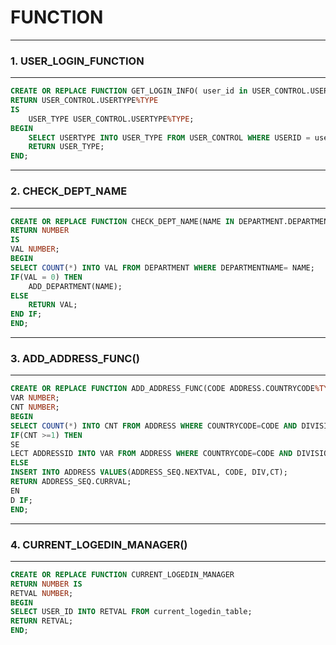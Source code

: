 # FUNCTION
---------------------------------------------------------------------------------------------------------------------------
### 1. USER_LOGIN_FUNCTION
----------------------------------------------------------------------------------------------------------------------------
```sql
CREATE OR REPLACE FUNCTION GET_LOGIN_INFO( user_id in USER_CONTROL.USERID%TYPE,user_password in USER_CONTROL.PASSWORD%TYPE) 
RETURN USER_CONTROL.USERTYPE%TYPE
IS
    USER_TYPE USER_CONTROL.USERTYPE%TYPE;
BEGIN
    SELECT USERTYPE INTO USER_TYPE FROM USER_CONTROL WHERE USERID = user_id AND PASSWORD = user_password;
    RETURN USER_TYPE;
END;
```
----------------------------------------------------------------------------------------------------------------------------
### 2. CHECK_DEPT_NAME
--------------------------------------------------------------------------------------------------
```sql
CREATE OR REPLACE FUNCTION CHECK_DEPT_NAME(NAME IN DEPARTMENT.DEPARTMENTNAME%TYPE)
RETURN NUMBER
IS
VAL NUMBER;
BEGIN
SELECT COUNT(*) INTO VAL FROM DEPARTMENT WHERE DEPARTMENTNAME= NAME;
IF(VAL = 0) THEN
    ADD_DEPARTMENT(NAME);
ELSE 
    RETURN VAL;
END IF;
END;
```
----------------------------------------------------------------------------------------------------------------------------
### 3. ADD_ADDRESS_FUNC()
----------------------------------------------------------------------------------------
```sql
CREATE OR REPLACE FUNCTION ADD_ADDRESS_FUNC(CODE ADDRESS.COUNTRYCODE%TYPE,DIV ADDRESS.DIVISION%TYPE,CT ADDRESS.CITY%TYPE) RETURN NUMBER is 
VAR NUMBER;
CNT NUMBER;
BEGIN
SELECT COUNT(*) INTO CNT FROM ADDRESS WHERE COUNTRYCODE=CODE AND DIVISION=DIV AND CITY=CT;
IF(CNT >=1) THEN
SE
LECT ADDRESSID INTO VAR FROM ADDRESS WHERE COUNTRYCODE=CODE AND DIVISION=DIV AND CITY=CT;RETURN VAR;
ELSE
INSERT INTO ADDRESS VALUES(ADDRESS_SEQ.NEXTVAL, CODE, DIV,CT);
RETURN ADDRESS_SEQ.CURRVAL;
EN
D IF;
END;
```
---------------------------------------------------------------------------------------------------------------------------
### 4. CURRENT_LOGEDIN_MANAGER()
----------------------------------------------------------------------------------------
```sql
CREATE OR REPLACE FUNCTION CURRENT_LOGEDIN_MANAGER
RETURN NUMBER IS
RETVAL NUMBER;
BEGIN
SELECT USER_ID INTO RETVAL FROM current_logedin_table;
RETURN RETVAL;
END;
```

